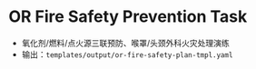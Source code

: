 # OR Fire Safety Prevention Task

- 氧化剂/燃料/点火源三联预防、喉罩/头颈外科火灾处理演练
- 输出：`templates/output/or-fire-safety-plan-tmpl.yaml`
